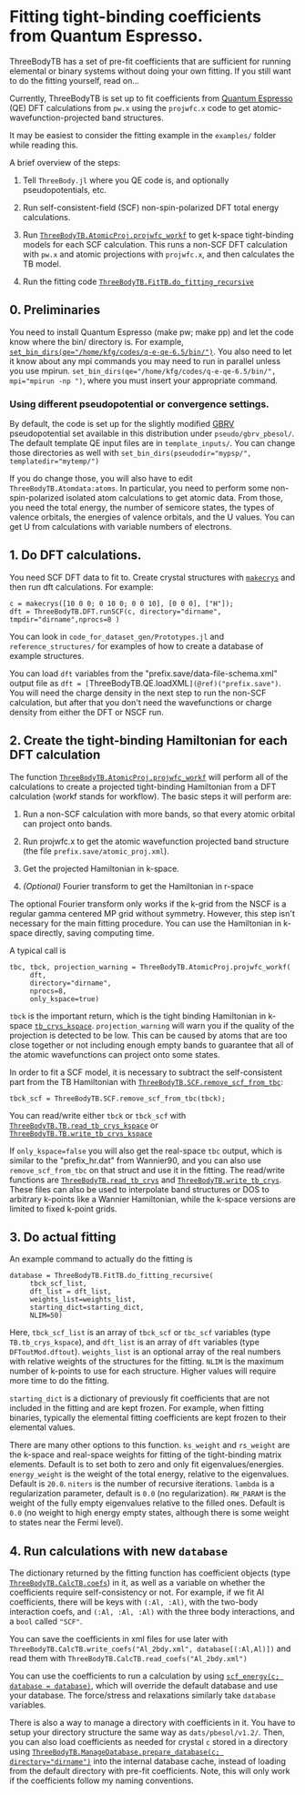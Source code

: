 # Fitting tight-binding coefficients from Quantum Espresso.

ThreeBodyTB has a set of pre-fit coefficients that are sufficient for
running elemental or binary systems without doing your own fitting. If
you still want to do the fitting yourself, read on...

Currently, ThreeBodyTB is set up to fit coefficients from [Quantum
Espresso](https://www.quantum-espresso.org/) (QE) DFT calculations from `pw.x` using
the `projwfc.x` code to get atomic-wavefunction-projected band structures.

It may be easiest to consider the fitting example in the `examples/`
folder while reading this.

A brief overview of the steps:


1. Tell `ThreeBody.jl` where you QE code is, and optionally pseudopotentials, etc.

2. Run self-consistent-field (SCF) non-spin-polarized DFT total energy calculations.

3. Run [`ThreeBodyTB.AtomicProj.projwfc_workf`](@ref) to get k-space tight-binding models for each SCF calculation. This runs a non-SCF DFT calculation with `pw.x` and atomic projections with `projwfc.x`, and then calculates the TB model.

4. Run the fitting code [`ThreeBodyTB.FitTB.do_fitting_recursive`](@ref)


## 0. Preliminaries

You need to install Quantum Espresso (make pw; make pp) and let the
code know where the bin/ directory is. For example, [`set_bin_dirs(qe="/home/kfg/codes/q-e-qe-6.5/bin/")`](@ref).  You also
need to let it know about any mpi commands you may need to run in
parallel unless you use mpirun. `set_bin_dirs(qe="/home/kfg/codes/q-e-qe-6.5/bin/", mpi="mpirun -np ")`, where you must insert your appropriate command.

### Using different pseudopotential or convergence settings.

By default, the code is set up for
the slightly modified [GBRV](https://www.physics.rutgers.edu/gbrv/)
pseudopotential set available in this distribution under `pseudo/gbrv_pbesol/`.
The default template QE input files are in `template_inputs/`.
You can change those directories as well with `set_bin_dirs(pseudodir="mypsp/", templatedir="mytemp/")`

If you do change those, you will also have to edit
`ThreeBodyTB.Atomdata:atoms`. In particular, you need to perform some non-spin-polarized isolated atom
calculations to get atomic data. From those, you need the total energy, the number of
semicore states, the types of valence orbitals, the energies of
valence orbitals, and the U values. You can get U from calculations
with variable numbers of electrons.

## 1. Do DFT calculations.

You need SCF DFT data to fit to. Create crystal structures with [`makecrys`](@ref) and then run dft calculations. For example:

```
c = makecrys([10 0 0; 0 10 0; 0 0 10], [0 0 0], ["H"]);
dft = ThreeBodyTB.DFT.runSCF(c, directory="dirname", tmpdir="dirname",nprocs=8 )
```

You can look in `code_for_dataset_gen/Prototypes.jl`
and `reference_structures/` for examples of how to create a database of example structures.

You can load `dft` variables from the
"prefix.save/data-file-schema.xml" output file as `dft =
[`ThreeBodyTB.QE.loadXML`](@ref)("prefix.save")`. You will need the charge
density in the next step to run the non-SCF calculation, but after
that you don't need the wavefunctions or charge density from either
the DFT or NSCF run.

## 2. Create the tight-binding Hamiltonian for each DFT calculation

The function [`ThreeBodyTB.AtomicProj.projwfc_workf`](@ref) will perform all of the
calculations to create a projected tight-binding Hamiltonian from a
DFT calculation (workf stands for workflow). The basic steps it will perform are:


1. Run a non-SCF calculation with more bands, so that every atomic orbital can project onto bands.

2. Run projwfc.x to get the atomic wavefunction projected band structure (the file `prefix.save/atomic_proj.xml`).

3. Get the projected Hamiltonian in k-space.

4. *(Optional)* Fourier transform to get the Hamiltonian in r-space

The optional Fourier transform only works if the k-grid from the NSCF is a regular gamma centered MP
grid without symmetry. However, this step isn't necessary for the main
fitting procedure. You can use the Hamiltonian in k-space directly, saving computing time.


A typical call is
```
tbc, tbck, projection_warning = ThreeBodyTB.AtomicProj.projwfc_workf(
     dft,
     directory="dirname",
     nprocs=8,
     only_kspace=true)
```

`tbck` is the important return, which is the tight binding Hamiltonian
in k-space [`tb_crys_kspace`](@ref). `projection_warning` will warn you if the quality of the
projection is detected to be low. This can be caused by atoms that are
too close together or not including enough empty bands to guarantee that
all of the atomic wavefunctions can project onto some states.

In order to
fit a SCF model, it is necessary to subtract the self-consistent part
from the TB Hamiltonian with [`ThreeBodyTB.SCF.remove_scf_from_tbc`](@ref):

``` tbck_scf = ThreeBodyTB.SCF.remove_scf_from_tbc(tbck); ```

You can read/write either `tbck` or `tbck_scf` with [`ThreeBodyTB.TB.read_tb_crys_kspace`](@ref) or [`ThreeBodyTB.TB.write_tb_crys_kspace`](@ref)

If `only_kspace=false` you will also get the real-space `tbc` output,
which is similar to the "prefix\_hr.dat" from Wannier90, and you can also use
`remove_scf_from_tbc` on that struct and use it in the fitting. The
read/write functions are [`ThreeBodyTB.read_tb_crys`](@ref) and
[`ThreeBodyTB.write_tb_crys`](@ref). These files can also be used to
interpolate band structures or DOS to arbitrary k-points like a
Wannier Hamiltonian, while the k-space versions are limited to fixed
k-point grids.


## 3. Do actual fitting

An example command to actually do the fitting is

```
database = ThreeBodyTB.FitTB.do_fitting_recursive(
	 tbck_scf_list,
	 dft_list = dft_list,
	 weights_list=weights_list,
	 starting_dict=starting_dict,
	 NLIM=50)
```

Here, `tbck_scf_list` is an array of `tbck_scf` or `tbc_scf` variables
(type `TB.tb_crys_kspace`), and `dft_list` is an array of `dft`
variables (type `DFToutMod.dftout`). `weights_list` is an optional
array of the real numbers with relative weights of the structures for
the fitting. `NLIM` is the maximum number of k-points to use for each
structure. Higher values will require more time to do the fitting.

`starting_dict` is a dictionary of previously fit coefficients that
are not included in the fitting and are kept frozen. For example, when
fitting binaries, typically the elemental fitting coefficients are
kept frozen to their elemental values.

There are many other options to this function. `ks_weight` and
`rs_weight` are the k-space and real-space weights for
fitting of the tight-binding matrix elements. Default is to set both to zero and only fit
eigenvalues/energies. `energy_weight` is the weight of the total energy,
relative to the eigenvalues. Default is `20.0`.  `niters` is the number
of recursive iterations. `lambda` is a regularization parameter,
default is `0.0` (no regularization). `RW_PARAM` is the weight of the fully empty eigenvalues
relative to the filled ones. Default is `0.0` (no weight to high energy empty states, although there is some weight to states near the Fermi level).

## 4. Run calculations with new `database`

The dictionary returned by the fitting function has coefficient
objects (type [`ThreeBodyTB.CalcTB.coefs`](@ref)) in it, as well as a variable on
whether the coefficients require self-consistency or not. For example,
if we fit Al coefficients, there will be keys with `(:Al, :Al)`, with
the two-body interaction coefs, and `(:Al, :Al, :Al)` with the three
body interactions, and a `bool` called `"SCF"`.

You can save the coefficients in xml files for use later with
`ThreeBodyTB.CalcTB.write_coefs("Al_2bdy.xml", database[(:Al,Al)])` and read them with
`ThreeBodyTB.CalcTB.read_coefs("Al_2bdy.xml")`

You can use the coefficients to run a calculation by using
[`scf_energy(c; database = database)`](@ref), which will override the default
database and use your database. The force/stress and relaxations
similarly take `database` variables.

There is also a way to manage a directory with coefficients in it. You
have to setup your directory structure the same way as
`dats/pbesol/v1.2/`. Then, you can also load coefficients as needed
for crystal `c` stored in a directory using
[`ThreeBodyTB.ManageDatabase.prepare_database(c; directory="dirname")`](@ref) into the
internal database cache, instead of loading from the default directory
with pre-fit coefficients. Note, this will only work if the coefficients follow my naming
conventions.




